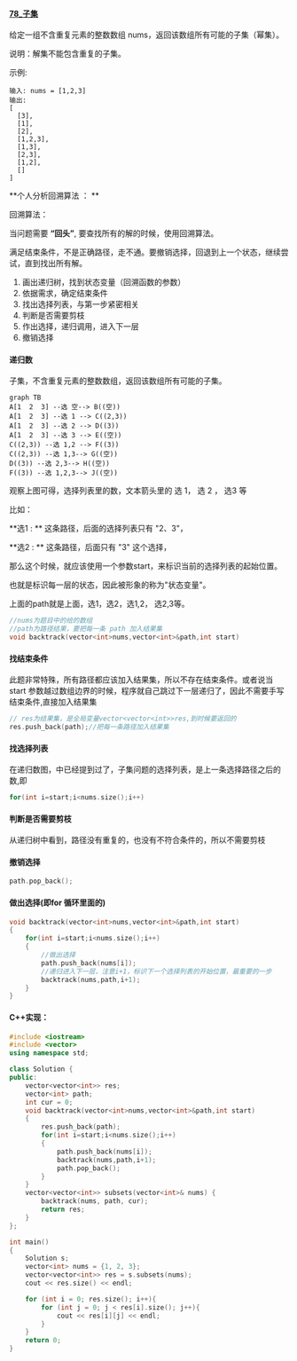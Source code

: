 #### [78_子集](https://leetcode-cn.com/problems/subsets/)

给定一组不含重复元素的整数数组 nums，返回该数组所有可能的子集（幂集）。

说明：解集不能包含重复的子集。

示例:

```
输入: nums = [1,2,3]
输出:
[
  [3],
  [1],
  [2],
  [1,2,3],
  [1,3],
  [2,3],
  [1,2],
  []
]
```

**个人分析回溯算法 ： **

回溯算法：

当问题需要 **“回头”**, 要查找所有的解的时候，使用回溯算法。

满足结束条件，不是正确路径，走不通。要撤销选择，回退到上一个状态，继续尝试，直到找出所有解。

1. 画出递归树，找到状态变量（回溯函数的参数）
2. 依据需求，确定结束条件
3. 找出选择列表，与第一步紧密相关
4. 判断是否需要剪枝
5. 作出选择，递归调用，进入下一层
6. 撤销选择



#### 递归数

子集，不含重复元素的整数数组，返回该数组所有可能的子集。

```mermaid
graph TB
A[1  2  3] --选 空--> B((空))
A[1  2  3] --选 1 --> C((2,3))
A[1  2  3] --选 2 --> D((3))
A[1  2  3] --选 3 --> E((空))
C((2,3)) --选 1,2 --> F((3))
C((2,3)) --选 1,3--> G((空))
D((3)) --选 2,3--> H((空))
F((3)) --选 1,2,3--> J((空))
```

观察上图可得，选择列表里的数，文本箭头里的 选 1， 选 2 ， 选3 等

比如：

**选1 : ** 这条路径，后面的选择列表只有 "2、3"，

**选2 : ** 这条路径，后面只有 "3" 这个选择，

那么这个时候，就应该使用一个参数start，来标识当前的选择列表的起始位置。

也就是标识每一层的状态，因此被形象的称为"状态变量"。

上面的path就是上面，选1，选2，选1,2， 选2,3等。

```c++
//nums为题目中的给的数组
//path为路径结果，要把每一条 path 加入结果集
void backtrack(vector<int>nums,vector<int>&path,int start)
```

#### 找结束条件

此题非常特殊，所有路径都应该加入结果集，所以不存在结束条件。或者说当 start 参数越过数组边界的时候，程序就自己跳过下一层递归了，因此不需要手写结束条件,直接加入结果集

```c++
// res为结果集，是全局变量vector<vector<int>>res,到时候要返回的
res.push_back(path);//把每一条路径加入结果集
```

#### 找选择列表

在递归数图，中已经提到过了，子集问题的选择列表，是上一条选择路径之后的数,即

```c++
for(int i=start;i<nums.size();i++)
```



#### 判断是否需要剪枝

从递归树中看到，路径没有重复的，也没有不符合条件的，所以不需要剪枝



#### 撤销选择

```c++
path.pop_back();
```



#### 做出选择(即for 循环里面的)

```c++
void backtrack(vector<int>nums,vector<int>&path,int start)
{
    for(int i=start;i<nums.size();i++)
    {
    	//做出选择
        path.push_back(nums[i]);
        //递归进入下一层，注意i+1，标识下一个选择列表的开始位置，最重要的一步
        backtrack(nums,path,i+1);
    }
}
```



#### **C++实现：**

```c++
#include <iostream>
#include <vector>
using namespace std;

class Solution {
public:
    vector<vector<int>> res;
    vector<int> path;
    int cur = 0;
    void backtrack(vector<int>nums,vector<int>&path,int start)
    {
        res.push_back(path);
        for(int i=start;i<nums.size();i++)
        {
            path.push_back(nums[i]);
            backtrack(nums,path,i+1);
            path.pop_back();
        }
    }
    vector<vector<int>> subsets(vector<int>& nums) {
        backtrack(nums, path, cur);
        return res;
    }
};

int main()
{
    Solution s;
    vector<int> nums = {1, 2, 3};
    vector<vector<int>> res = s.subsets(nums);
    cout << res.size() << endl;

    for (int i = 0; res.size(); i++){
        for (int j = 0; j < res[i].size(); j++){
            cout << res[i][j] << endl;
        }
    }
    return 0;
}
```



